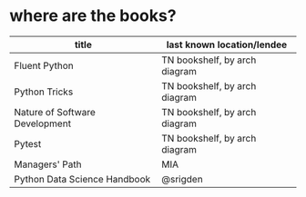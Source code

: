 # where are the books?

|title| last known location/lendee|
|-----|---------------------------|
|Fluent Python | TN bookshelf, by arch diagram |
|Python Tricks | TN bookshelf, by arch diagram |
|Nature of Software Development | TN bookshelf, by arch diagram |
|Pytest| TN bookshelf, by arch diagram | 
|Managers' Path| MIA |
|Python Data Science Handbook | @srigden |
